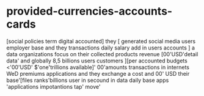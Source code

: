 # provided-currencies-accounts-cards
[social policies term digital accounted] they [ generated social media users employer base and they transactions daily salary add in users accounts ] a data organizations focus on their collected products revenue [00'USD'detail data' and globally 8,5 billions users customers ][per accounted budgets <'00'USD' $'one'trillions available]' 00'amounts transactions in internets WeD premiums applications and they exchange a cost and 00' USD their base'[files ranks'billions user in secound in data daily base apps 'applications impotantions tap' move' 

